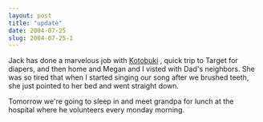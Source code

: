 ```yaml
---
layout: post
title: "update"
date: 2004-07-25
slug: 2004-07-25-1
---
```


Jack has done a marvelous job with  [Kotobuki](http://www.sushi.infogate.de/rest/na_usa_florida_ocala.htm) , quick trip to Target for diapers, and then home and Megan and I visted with Dad&apos;s neighbors.  She was so tired that when I started singing our song after we brushed teeth, she just pointed to her bed and went straight down.

Tomorrow we&apos;re going to sleep in and meet grandpa for lunch at the hospital where he volunteers every monday morning.
